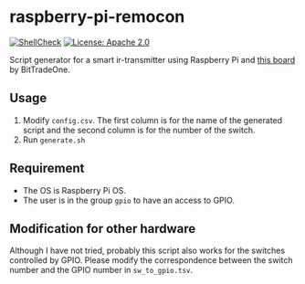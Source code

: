 raspberry-pi-remocon
====================

[![ShellCheck](https://github.com/MasWag/raspberry-pi-remocon/actions/workflows/shellcheck.yml/badge.svg?branch=master)](https://github.com/MasWag/raspberry-pi-remocon/actions/workflows/shellcheck.yml)
[![License: Apache 2.0](https://img.shields.io/badge/License-Apache%202.0-blue.svg)](./LICENSE)

Script generator for a smart ir-transmitter using Raspberry Pi and [this board](https://amzn.to/2OaemjZ) by BitTradeOne.

Usage
-----

1. Modify `config.csv`. The first column is for the name of the generated script and the second column is for the number of the switch.
2. Run `generate.sh`

Requirement
----------

- The OS is Raspberry Pi OS.
- The user is in the group `gpio` to have an access to GPIO.

Modification for other hardware
-------------------------------

Although I have not tried, probably this script also works for the switches controlled by GPIO. Please modify the correspondence between the switch number and the GPIO number in `sw_to_gpio.tsv`.

